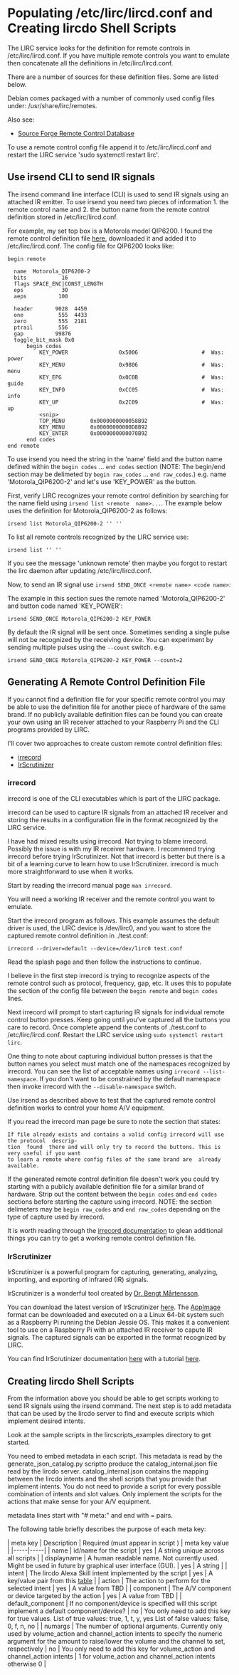# Populating /etc/lirc/lircd.conf and Creating lircdo Shell Scripts

The LIRC service looks for the definition for remote controls in /etc/lirc/lircd.conf. If you have multiple remote controls you want to emulate then concatenate all the definitions in /etc/lirc/lircd.conf.

There are a number of sources for these definition files. Some are listed below.

Debian comes packaged with a number of commonly used config files under:  /usr/share/lirc/remotes.

Also see:
* [Source Forge Remote Control Database](http://lirc-remotes.sourceforge.net/remotes-table.html)

To use a remote control config file append it to /etc/lirc/lircd.conf and restart the LIRC service 'sudo systemctl restart lirc'.

## Use irsend CLI to send IR signals

The irsend command line interface (CLI) is used to send IR signals using an attached IR emitter. To use irsend you need two pieces of information 1. the remote control name and 2. the button name from the remote control definition stored in /etc/lirc/lircd.conf.

For example, my set top box is a Motorola model QIP6200. I found the remote control definition file [here](https://sourceforge.net/p/lirc-remotes/code/ci/master/tree/remotes/motorola/QIP6200-2.lircd.conf), downloaded it and added it to /etc/lirc/lircd.conf. The config file for QIP6200 looks like:


    begin remote
    
      name  Motorola_QIP6200-2
      bits           16
      flags SPACE_ENC|CONST_LENGTH
      eps            30
      aeps          100
    
      header       9028  4450
      one           555  4433
      zero          555  2181
      ptrail        556
      gap          99876
      toggle_bit_mask 0x0
          begin codes
              KEY_POWER                0x5006                    #  Was: power
              KEY_MENU                 0x9806                    #  Was: menu
              KEY_EPG                  0x0C0B                    #  Was: guide
              KEY_INFO                 0xCC05                    #  Was: info
              KEY_UP                   0x2C09                    #  Was: up
              <snip>
              TOP_MENU        0x0000000000058B92
              KEY_MENU        0x00000000000D8B92
              KEY_ENTER       0x0000000000070B92
          end codes
    end remote

To use irsend you need the string in the 'name' field and the button name defined within the `begin codes` ... `end codes` section (NOTE: The begin/end section may be delimeted by `begin raw_codes` ... `end raw_codes`.) e.g. name 'Motorola_QIP6200-2' and let's use 'KEY_POWER' as the button.

First, verify LIRC recognizes your remote control definition by searching for the name field using `irsend list <remote  name>...`. The example below uses the definition for Motorola_QIP6200-2 as follows:

    irsend list Motorola_QIP6200-2 '' ''

To list all remote controls recognized by the LIRC service use:

    irsend list '' ''

If you see the message 'unknown remote' then maybe you forgot to restart the lirc daemon after updating /etc/lirc/lircd.conf.

Now, to send an IR signal use `irsend SEND_ONCE <remote name> <code name>`:

The example in this section sues the remote named 'Motorola_QIP6200-2' and button code named 'KEY_POWER':

    irsend SEND_ONCE Motorola_QIP6200-2 KEY_POWER

By default the IR signal will be sent once. Sometimes sending a single pulse will not be recognized by the receiving device. You can experiment by sending multiple pulses using the `--count` switch. e.g.


    irsend SEND_ONCE Motorola_QIP6200-2 KEY_POWER --count=2

## Generating A Remote Control Definition File

If you cannot find a definition file for your specific remote control you may be able to use the definition file for another piece of hardware of the same brand. If no publicly available definition files can be found you can create your own using an IR receiver attached to your Raspberry Pi and the CLI programs provided by LIRC. 

I'll cover two approaches to create custom remote control definition files:
* [irrecord](http://www.lirc.org/html/irrecord.html)
* [IrScrutinizer](http://www.harctoolbox.org/IrScrutinizer.html)

### irrecord

irrecord is one of the CLI executables which is part of the LIRC package.

irrecord can be used to capture IR signals from an attached IR receiver and storing the results in a configuration file in the format recognized by the LIRC service.

I have had mixed results using irrecord. Not trying to blame irrecord. Possibly the issue is with my IR receiver hardware. I recommend trying irrecord before trying IrScrutinizer. Not that irrecord is better but there is a bit of a learning curve to learn how to use IrScrutinizer. irrecord is much more straightforward to use when it works.

Start by reading the irrecord manual page `man irrecord`.

You will need a working IR receiver and the remote control you want to emulate.

Start the irrecord program as follows. This example assumes the default driver is used, the LIRC device is /dev/lirc0, and you want to store the captured remote control definition in ./test.conf:

    irrecord --driver=default --device=/dev/lirc0 test.conf

Read the splash page and then follow the instructions to continue. 

I believe in the first step irrecord is trying to recognize aspects of the remote control such as protocol, frequency, gap, etc. It uses this to populate the section of the config file between the `begin remote` and `begin codes` lines. 

Next irrecord will prompt to start capturing IR signals for individual remote control button presses. Keep going until you've captured all the buttons you care to record. Once complete append the contents of ./test.conf to /etc/lirc/lircd.conf. Restart the LIRC service using `sudo systemctl restart lirc`.

One thing to note about capturing individual button presses is that the button names you select must match one of the namespaces recognized by irrecord. You can see the list of acceptable names using `irrecord --list-namespace`. If you don't want to be constrained by the default namespace then invoke irrecord with the `--disable-namespace` switch.

Use irsend as described above to test that the captured remote control definition works to control your home A/V equipment.

If you read the irrecord man page be sure to note the section that states:

    If file already exists and contains a valid config irrecord will use the protocol  descrip‐
    tion  found  there and will only try to record the buttons. This is very useful if you want
    to learn a remote where config files of the same brand are  already  available.  

If the generated remote control definition file doesn't work you could try starting with a publicly available definition file for a similar brand of hardware. Strip out the content between the `begin codes` and `end codes` sections before starting the capture using irrecord. NOTE: the section delimeters may be `begin raw_codes` and `end raw_codes` depending on the type of capture used by irrecord.

It is worth reading through the [irrecord documentation](http://www.lirc.org/html/irrecord.html) to glean additional things you can try to get a working remote control definition file.

### IrScrutinizer

IrScrutinizer is a powerful program for capturing, generating, analyzing, importing, and exporting of infrared (IR) signals.

IrScrutinizer is a wonderful tool created by [Dr. Bengt Mårtensson](http://www.bengt-martensson.de/).

You can download the latest version of IrScrutinizer [here](https://github.com/bengtmartensson/harctoolboxbundle/releases/latest). The [AppImage](https://appimage.org/) format can be downloaded and executed on a a Linux 64-bit system such as a Raspberry Pi running the Debian Jessie OS. This makes it a convenient tool to use on a Raspberry Pi with an attached IR receiver to capute IR signals. The captured signals can be exported in the format recognized by LIRC.

You can find IrScrutinizer documentation [here](http://www.harctoolbox.org/IrScrutinizer.html) with a tutorial [here](http://www.hifi-remote.com/wiki/index.php?title=IrScrutinizer_Guide).

## Creating lircdo Shell Scripts

From the information above you should be able to get scripts working to send IR signals using the irsend command. The next step is to add metadata that can be used by the lircdo server to find and execute scripts which implement desired intents.

Look at the sample scripts in the lircscripts_examples directory to get started.

You need to embed metadata in each script. This metadata is read by the generate_json_catalog.py scriptto produce the catalog_internal.json file read by the lircdo server. catalog_internal.json contains the mapping between the lircdo intents and the shell scripts that you provide that implement intents. You do not need to provide a script for every possible combination of intents and slot values. Only implement the scripts for the actions that make sense for your A/V equipment.

metadata lines start with "# meta:" and end with <key>=<value> pairs.

The following table briefly describes the purpose of each meta key:

| meta key | Description | Required (must appear in script ) | meta key value |
|-----|-----|
| name | id/name for the script | yes |  A string unique across all scripts |
| displayname | A human readable name. Not currently used. Might be used in future by graphical user interface (GUI). | yes | A string |
| intent | The lircdo Alexa Skill intent implemented by the script | yes | A key/value pair from this [table](https://github.com/actsasrob/lircdo_ask/blob/master/README_using_skill.md#lircdo_intents) |
| action | The action to perform for the selected intent | yes | A value from TBD |
| component | The A/V component or device targeted by the action | yes | A value from TBD |
| default_component | If no component/device is specified will this script implement a default component/device? |  no | You only need to add this key for true values. List of true values: true, 1, t, y, yes List of false values: false, 0, f, n, no |
| numargs | The number of optional arguments. Currently only used by volume_action and channel_action intents to specify the numeric argument for the amount to raise/lower the volume and the channel to set, respectively | no | You only need to add this key for volume_action and channel_action intents | 1 for volume_action and channel_action intents otherwise 0 |



